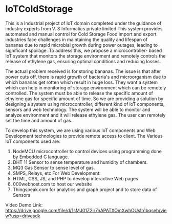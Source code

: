 # IoTColdStorage

This is a Industrial project of IoT domain completed under the guidance of industry experts from V. S Informatics private limited
This system provides automated and manual control for Cold Storage
Food import and export industries face challenges in maintaining the quality and lifespan of bananas due to rapid microbial growth during power outages, leading to significant spoilage. To address this, we propose a microcontroller- based IoT system that monitors the storage environment and remotely controls the release of ethylene gas, ensuring optimal conditions and reducing losses.

The actual problem received is for storing bananas. The issue is that after power cuts off, there is rapid growth of bacteria's and microorganism due to which bananas get rotten which result in huge loss. They want a system which can help in monitoring of storage environment which can be remotely controlled. The system must be able to release the specific amount of ethylene gas for specific amount of time.
So we are providing a solution by designing a system using microcontroller, different kind of loT components, sensors and web technology. The system will be able to monitor and analyze environment and it will release ethylene gas. The user can remotely set the time and amount of gas.

To develop this system, we are using various IoT components and Web Development technologies to provide remote access to client. 
The Various IoT components used are:
1. NodeMCU microcontroller to control devices using programming done by Embedded C language. 
2. DHT 11 Sensor to sense temperature and humidity of chambers. 
3. MQ3 Gas Sensor to sense level of gas. 
4. SMPS, Relays, etc
For Web Development:
1. HTML, CSS, JS, and PHP to develop interactive Web pages
2. 000webhost.com to host our website
3. Thingspeak.com for analytics and graph project and to store data of Sensors

Video Demo Link:
https://drive.google.com/file/d/1sMJ01Z2ir7nAPATXOmXwhOUsIh1bqseh/view?usp=drivesdk

